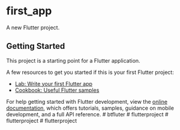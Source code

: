 # first_app

A new Flutter project.

## Getting Started

This project is a starting point for a Flutter application.

A few resources to get you started if this is your first Flutter project:

- [Lab: Write your first Flutter app](https://docs.flutter.dev/get-started/codelab)
- [Cookbook: Useful Flutter samples](https://docs.flutter.dev/cookbook)

For help getting started with Flutter development, view the
[online documentation](https://docs.flutter.dev/), which offers tutorials,
samples, guidance on mobile development, and a full API reference.
#   b t f l u t e r  
 #   f l u t t e r p r o j e c t  
 #   f l u t t e r p r o j e c t  
 #   f l u t t e r p r o j e c t  
 